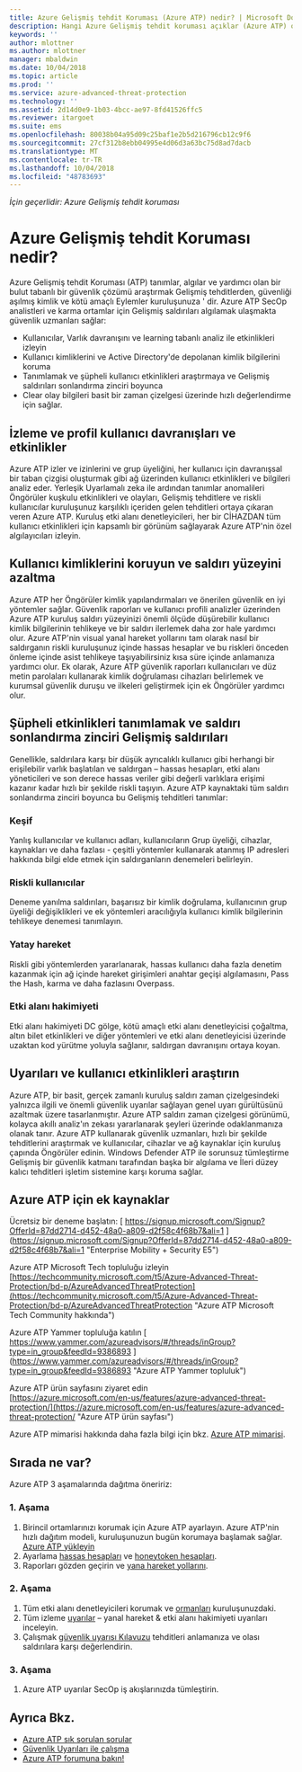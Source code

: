 ```yaml
---
title: Azure Gelişmiş tehdit Koruması (Azure ATP) nedir? | Microsoft Docs
description: Hangi Azure Gelişmiş tehdit koruması açıklar (Azure ATP) olduğu ve ne tür kuşkulu etkinlikleri algılama
keywords: ''
author: mlottner
ms.author: mlottner
manager: mbaldwin
ms.date: 10/04/2018
ms.topic: article
ms.prod: ''
ms.service: azure-advanced-threat-protection
ms.technology: ''
ms.assetid: 2d14d0e9-1b03-4bcc-ae97-8fd41526ffc5
ms.reviewer: itargoet
ms.suite: ems
ms.openlocfilehash: 80038b04a95d09c25baf1e2b5d216796cb12c9f6
ms.sourcegitcommit: 27cf312b8ebb04995e4d06d3a63bc75d8ad7dacb
ms.translationtype: MT
ms.contentlocale: tr-TR
ms.lasthandoff: 10/04/2018
ms.locfileid: "48783693"
---
```

*İçin geçerlidir: Azure Gelişmiş tehdit koruması*

# <a name="what-is-azure-advanced-threat-protection"></a>Azure Gelişmiş tehdit Koruması nedir?
Azure Gelişmiş tehdit Koruması (ATP) tanımlar, algılar ve yardımcı olan bir bulut tabanlı bir güvenlik çözümü araştırmak Gelişmiş tehditlerden, güvenliği aşılmış kimlik ve kötü amaçlı Eylemler kuruluşunuza ' dir. Azure ATP SecOp analistleri ve karma ortamlar için Gelişmiş saldırıları algılamak ulaşmakta güvenlik uzmanları sağlar:  
- Kullanıcılar, Varlık davranışını ve learning tabanlı analiz ile etkinlikleri izleyin  
- Kullanıcı kimliklerini ve Active Directory'de depolanan kimlik bilgilerini koruma  
- Tanımlamak ve şüpheli kullanıcı etkinlikleri araştırmaya ve Gelişmiş saldırıları sonlandırma zinciri boyunca 
- Clear olay bilgileri basit bir zaman çizelgesi üzerinde hızlı değerlendirme için sağlar. 
 
## <a name="monitor-and-profile-user-behavior-and-activities"></a>İzleme ve profil kullanıcı davranışları ve etkinlikler  
Azure ATP izler ve izinlerini ve grup üyeliğini, her kullanıcı için davranışsal bir taban çizgisi oluşturmak gibi ağ üzerinden kullanıcı etkinlikleri ve bilgileri analiz eder. Yerleşik Uyarlamalı zeka ile ardından tanımlar anomalileri Öngörüler kuşkulu etkinlikleri ve olayları, Gelişmiş tehditlere ve riskli kullanıcılar kuruluşunuz karşılıklı içeriden gelen tehditleri ortaya çıkaran veren Azure ATP. Kuruluş etki alanı denetleyicileri, her bir CİHAZDAN tüm kullanıcı etkinlikleri için kapsamlı bir görünüm sağlayarak Azure ATP'nin özel algılayıcıları izleyin. 
 
## <a name="protect-user-identities-and-reduce-the-attack-surface"></a>Kullanıcı kimliklerini koruyun ve saldırı yüzeyini azaltma   
Azure ATP her Öngörüler kimlik yapılandırmaları ve önerilen güvenlik en iyi yöntemler sağlar. Güvenlik raporları ve kullanıcı profili analizler üzerinden Azure ATP kuruluş saldırı yüzeyinizi önemli ölçüde düşürebilir kullanıcı kimlik bilgilerinin tehlikeye ve bir saldırı ilerlemek daha zor hale yardımcı olur. Azure ATP'nin visual yanal hareket yollarını tam olarak nasıl bir saldırganın riskli kuruluşunuz içinde hassas hesaplar ve bu riskleri önceden önleme içinde asist tehlikeye taşıyabilirsiniz kısa süre içinde anlamanıza yardımcı olur. Ek olarak, Azure ATP güvenlik raporları kullanıcıları ve düz metin parolaları kullanarak kimlik doğrulaması cihazları belirlemek ve kurumsal güvenlik duruşu ve ilkeleri geliştirmek için ek Öngörüler yardımcı olur.  
 
## <a name="identify-suspicious-activities-and-advanced-attacks-across-the-attack-kill-chain"></a>Şüpheli etkinlikleri tanımlamak ve saldırı sonlandırma zinciri Gelişmiş saldırıları 
Genellikle, saldırılara karşı bir düşük ayrıcalıklı kullanıcı gibi herhangi bir erişilebilir varlık başlatılan ve saldırgan – hassas hesapları, etki alanı yöneticileri ve son derece hassas veriler gibi değerli varlıklara erişimi kazanır kadar hızlı bir şekilde riskli taşıyın. Azure ATP kaynaktaki tüm saldırı sonlandırma zinciri boyunca bu Gelişmiş tehditleri tanımlar: 
### <a name="reconnaissance"></a>Keşif 
Yanlış kullanıcılar ve kullanıcı adları, kullanıcıların Grup üyeliği, cihazlar, kaynakları ve daha fazlası - çeşitli yöntemler kullanarak atanmış IP adresleri hakkında bilgi elde etmek için saldırganların denemeleri belirleyin.  
### <a name="compromised-users"></a>Riskli kullanıcılar
Deneme yanılma saldırıları, başarısız bir kimlik doğrulama, kullanıcının grup üyeliği değişiklikleri ve ek yöntemleri aracılığıyla kullanıcı kimlik bilgilerinin tehlikeye denemesi tanımlayın.  

### <a name="lateral-movements"></a>Yatay hareket
Riskli gibi yöntemlerden yararlanarak, hassas kullanıcı daha fazla denetim kazanmak için ağ içinde hareket girişimleri anahtar geçişi algılamasını, Pass the Hash, karma ve daha fazlasını Overpass.  

### <a name="domain-dominance"></a>Etki alanı hakimiyeti
Etki alanı hakimiyeti DC gölge, kötü amaçlı etki alanı denetleyicisi çoğaltma, altın bilet etkinlikleri ve diğer yöntemleri ve etki alanı denetleyicisi üzerinde uzaktan kod yürütme yoluyla sağlanır, saldırgan davranışını ortaya koyan.   

## <a name="investigate-alerts-and-user-activities"></a>Uyarıları ve kullanıcı etkinlikleri araştırın  
Azure ATP, bir basit, gerçek zamanlı kuruluş saldırı zaman çizelgesindeki yalnızca ilgili ve önemli güvenlik uyarılar sağlayan genel uyarı gürültüsünü azaltmak üzere tasarlanmıştır. Azure ATP saldırı zaman çizelgesi görünümü, kolayca akıllı analiz'ın zekası yararlanarak şeyleri üzerinde odaklanmanıza olanak tanır. Azure ATP kullanarak güvenlik uzmanları, hızlı bir şekilde tehditlerini araştırmak ve kullanıcılar, cihazlar ve ağ kaynaklar için kuruluş çapında Öngörüler edinin. Windows Defender ATP ile sorunsuz tümleştirme Gelişmiş bir güvenlik katmanı tarafından başka bir algılama ve İleri düzey kalıcı tehditleri işletim sistemine karşı koruma sağlar.  

## <a name="additional-resources-for-azure-atp"></a>Azure ATP için ek kaynaklar  
Ücretsiz bir deneme başlatın: [ https://signup.microsoft.com/Signup?OfferId=87dd2714-d452-48a0-a809-d2f58c4f68b7&ali=1 ] (https://signup.microsoft.com/Signup?OfferId=87dd2714-d452-48a0-a809-d2f58c4f68b7&ali=1 "Enterprise Mobility + Security E5")
 
Azure ATP Microsoft Tech topluluğu izleyin  
[https://techcommunity.microsoft.com/t5/Azure-Advanced-Threat-Protection/bd-p/AzureAdvancedThreatProtection](https://techcommunity.microsoft.com/t5/Azure-Advanced-Threat-Protection/bd-p/AzureAdvancedThreatProtection "Azure ATP Microsoft Tech Community hakkında")
 
Azure ATP Yammer topluluğa katılın [ https://www.yammer.com/azureadvisors/#/threads/inGroup?type=in_group&feedId=9386893 ] (https://www.yammer.com/azureadvisors/#/threads/inGroup?type=in_group&feedId=9386893 "Azure ATP Yammer topluluk")
 
Azure ATP ürün sayfasını ziyaret edin  
[https://azure.microsoft.com/en-us/features/azure-advanced-threat-protection/](https://azure.microsoft.com/en-us/features/azure-advanced-threat-protection/ "Azure ATP ürün sayfası")

Azure ATP mimarisi hakkında daha fazla bilgi için bkz. [Azure ATP mimarisi](atp-architecture.md).
 
## <a name="whats-next"></a>Sırada ne var? 

Azure ATP 3 aşamalarında dağıtma öneririz:  

### <a name="phase-1"></a>1. Aşama

1. Birincil ortamlarınızı korumak için Azure ATP ayarlayın. Azure ATP'nin hızlı dağıtım modeli, kuruluşunuzun bugün korumaya başlamak sağlar. [Azure ATP yükleyin](install-atp-step1.md)  
2. Ayarlama [hassas hesapları](sensitive-accounts.md) ve [honeytoken hesapları](install-atp-step7.md).   
3. Raporları gözden geçirin ve [yana hareket yollarını](use-case-lateral-movement-path.md).  


### <a name="phase-2"></a>2. Aşama

1. Tüm etki alanı denetleyicileri korumak ve [ormanları](atp-multi-forest.md) kuruluşunuzdaki.  
2.  Tüm izleme [uyarılar](working-with-suspicious-activities.md) – yanal hareket & etki alanı hakimiyeti uyarıları inceleyin.  
3. Çalışmak [güvenlik uyarısı Kılavuzu](suspicious-activity-guide.md) tehditleri anlamanıza ve olası saldırılara karşı değerlendirin.   


### <a name="phase-3"></a>3. Aşama

1. Azure ATP uyarılar SecOp iş akışlarınızda tümleştirin. 

## <a name="see-also"></a>Ayrıca Bkz.
- [Azure ATP sık sorulan sorular](atp-technical-faq.md)
- [Güvenlik Uyarıları ile çalışma](working-with-suspicious-activities.md)
- [Azure ATP forumuna bakın!](https://aka.ms/azureatpcommunity)